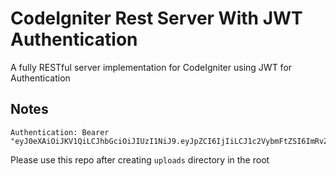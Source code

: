 # CodeIgniter Rest Server With JWT Authentication

A fully RESTful server implementation for CodeIgniter using JWT for Authentication
## Notes

	Authentication: Bearer "eyJ0eXAiOiJKV1QiLCJhbGciOiJIUzI1NiJ9.eyJpZCI6IjIiLCJ1c2VybmFtZSI6ImRvZGk"

Please use this repo after creating `uploads` directory in the root